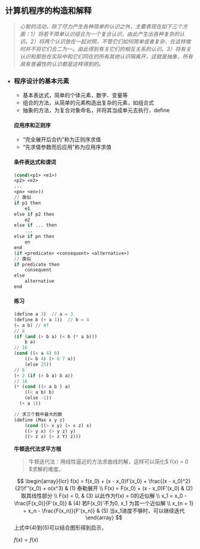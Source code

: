 ## 计算机程序的构造和解释

>*心智的活动，除了尽力产生各种简单的认识之外，主要表现在如下三个方面：1）将若干简单认识组合为一个复合认识，由此产生出各种复杂的认识。2）将两个认识放在一起对照，不管它们如何简单或者复杂，在这样做时并不将它们合二为一。由此得到有关它们的相互关系的认识。3）将有关认识和那些在实际中和它们同在的所有其他认识隔离开，这就是抽象，所有具有普遍性的认识都是这样得到的。*

- ### 程序设计的基本元素
	- 基本表达式，简单的个体元素，数字、变量等
	- 组合的方法，从简单的元素构造出复杂的元素，如组合式
	- 抽象的方法，为复合对象命名，并将其当成单元去执行，define

	#### 应用序和正则序
	- “完全展开后合约”称为正则序求值
	- “先求值参数而后应用”称为应用序求值

	#### 条件表达式和谓词
	```lisp
	(cond(<p1> <e1>)
	<p2> <e2>
	...
	<pn> <en>))
	// 类似
	if p1 then
		e1
	else if p2 then
		e2
	else if ... then
		...
	else if pn then
		en
	end
	(if <predicate> <consequent> <alternative>)
	// 类似
	if predicate then
		consequent
	else
		alternative
	end
	```

	#### 练习
	```lisp
	(define a 3)  // a = 3
	(define b (+ a 1))  // b = 4
	(= a b) // #f
	// 4
	(if (and (> b a) (< b (* a b)))
		b a)
	// 16
	(cond ((= a 4) 6)
		((= b 4) (+ 6 7 a))
		(else 25))
	// 6
	(+ 2 (if (> b a) b a))
	// 16
	(* (cond ((> a b ) a)
		((< a b) b)
		(else -1))
	  (+ a 1))
	
	// 求三个数中最大的数
	(define (Max x y z)
		(cond ((> x y) (> x z) x)
		((> y x) (> y z) y)
		((> z x) (> z Y) z)))
	```
	
	**牛顿迭代法求平方根**
	> 牛顿迭代法：用线性逼近的方法求曲线的解，这样可以简化$ f(x) = 0 $求解的难度。

	$$ \begin{array}{lcr}
		f(x) = f(x_0) + (x - x_0)f'(x_0) + \frac{(x - x_0)^2}{2!}f''(x_0) + o(x^3) & (1) 泰勒展开 \\
		F(x) = F(x_0) + (x - x_0)F'(x_0) & (2) 取其线性部分 \\
		F(x) = 0, & (3) 以此作为f(x) = 0的近似解 \\ 
		x_1 = x_0 - \frac{F(x_0)}{F'(x_0)} & (4) 若F(x_0)'不为0, x_1 为其一个近似解 \\
		x_{n + 1} = x_n - \frac{F(x_n)}{F'(x_n)} & (5) 当x_1进度不够时，可以继续迭代
	\end{array} $$
	上式中(4)到(5)可以结合图形得到启示，



	$f(x) = f(x)$
